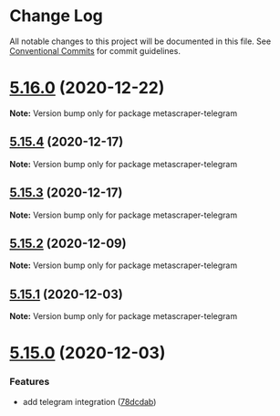 # Change Log

All notable changes to this project will be documented in this file.
See [Conventional Commits](https://conventionalcommits.org) for commit guidelines.

# [5.16.0](https://github.com/microlinkhq/metascraper-telegram/compare/v5.15.4...v5.16.0) (2020-12-22)

**Note:** Version bump only for package metascraper-telegram





## [5.15.4](https://github.com/microlinkhq/metascraper-telegram/compare/v5.15.3...v5.15.4) (2020-12-17)

**Note:** Version bump only for package metascraper-telegram





## [5.15.3](https://github.com/microlinkhq/metascraper-telegram/compare/v5.15.2...v5.15.3) (2020-12-17)

**Note:** Version bump only for package metascraper-telegram





## [5.15.2](https://github.com/microlinkhq/metascraper-telegram/compare/v5.15.1...v5.15.2) (2020-12-09)

**Note:** Version bump only for package metascraper-telegram





## [5.15.1](https://github.com/microlinkhq/metascraper-telegram/compare/v5.15.0...v5.15.1) (2020-12-03)

**Note:** Version bump only for package metascraper-telegram





# [5.15.0](https://github.com/microlinkhq/metascraper-telegram/compare/v5.14.27...v5.15.0) (2020-12-03)


### Features

* add telegram integration ([78dcdab](https://github.com/microlinkhq/metascraper-telegram/commit/78dcdaba1572115e8265dbcc4e5df59628115330))
